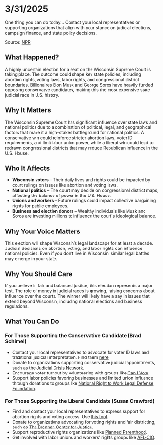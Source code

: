 <h1>3/31/2025</h1>

One thing you can do today... Contact your local representatives or supporting organizations that align with your stance on judicial elections, campaign finance, and state policy decisions.

Source: [NPR](https://www.npr.org/2025/03/31/nx-s1-5338901/wisconsin-judge-election-musk-trump-abortion)

<h2>What Happened?</h2>
<p>A highly uncertain election for a seat on the Wisconsin Supreme Court is taking place. The outcome could shape key state policies, including abortion rights, voting laws, labor rights, and congressional district boundaries. Billionaires Elon Musk and George Soros have heavily funded opposing conservatve candidates, making this the most expensive state judicial race in U.S. history.</p>

<h2>Why It Matters</h2>
<p>The Wisconsin Supreme Court has significant influence over state laws and national politics due to a combination of political, legal, and geographical factors that make it a high-stakes battleground for national politics. A conservative win could reinforce stricter abortion laws, voter ID requirements, and limit labor union power, while a liberal win could lead to redrawn congressional districts that may reduce Republican influence in the U.S. House.</p>

<h2>Who It Affects</h2>
<ul>
  <li><strong>Wisconsin voters</strong> – Their daily lives and rights could be impacted by court rulings on issues like abortion and voting laws.</li>
  <li><strong>National politics</strong> – The court may decide on congressional district maps, affecting the balance of power in the U.S. House.</li>
  <li><strong>Unions and workers</strong> – Future rulings could impact collective bargaining rights for public employees.</li>
  <li><strong>Business and election donors</strong> – Wealthy individuals like Musk and Soros are investing millions to influence the court's ideological balance.</li>
</ul>

<h2>Why Your Voice Matters</h2>
<p>This election will shape Wisconsin’s legal landscape for at least a decade. Judicial decisions on abortion, voting, and labor rights can influence national policies. Even if you don’t live in Wisconsin, similar legal battles may emerge in your state.</p>

<h2>Why You Should Care</h2>
<p>If you believe in fair and balanced justice, this election represents a major test. The role of money in judicial races is growing, raising concerns about influence over the courts. The winner will likely have a say in issues that extend beyond Wisconsin, including national elections and business regulations.</p>

<h2>What You Can Do</h2>
<h3>For Those Supporting the Conservative Candidate (Brad Schimel)</h3>
<ul>
  <li>Contact your local representatives to advocate for voter ID laws and traditional judicial interpretation. Find them <a href="https://www.usa.gov/elected-officials">here</a>.</li>
  <li>Donate to organizations supporting conservative judicial appointments, such as the <a href="https://www.judicialnetwork.com/">Judicial Crisis Network</a>.</li>
  <li>Encourage voter turnout by volunteering with groups like <a href="https://www.nass.org/can-I-vote">Can I Vote</a>.</li>
  <li>Support labor policies favoring businesses and limited union influence through donations to groups like <a href="https://www.nrtw.org/">National Right to Work Legal Defense Foundation</a>.</li>
</ul>

<h3>For Those Supporting the Liberal Candidate (Susan Crawford)</h3>
<ul>
  <li>Find and contact your local representatives to express support for abortion rights and voting access. Use <a href="https://www.commoncause.org/find-your-representative/">this tool</a>.</li>
  <li>Donate to organizations advocating for voting rights and fair districting, such as <a href="https://www.brennancenter.org/">The Brennan Center for Justice</a>.</li>
  <li>Support reproductive rights organizations like <a href="https://www.plannedparenthood.org/">Planned Parenthood</a>.</li>
  <li>Get involved with labor unions and workers’ rights groups like <a href="https://aflcio.org/">AFL-CIO</a>.</li>
</ul>
